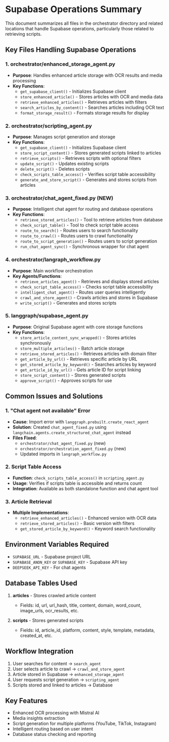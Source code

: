 # Supabase Operations Summary

This document summarizes all files in the orchestrator directory and related locations that handle Supabase operations, particularly those related to retrieving scripts.

## Key Files Handling Supabase Operations

### 1. **orchestrator/enhanced_storage_agent.py**
- **Purpose**: Handles enhanced article storage with OCR results and media processing
- **Key Functions**:
  - `get_supabase_client()` - Initializes Supabase client
  - `store_enhanced_article()` - Stores articles with OCR and media data
  - `retrieve_enhanced_articles()` - Retrieves articles with filters
  - `search_articles_by_content()` - Searches articles including OCR text
  - `format_storage_result()` - Formats storage results for display

### 2. **orchestrator/scripting_agent.py**
- **Purpose**: Manages script generation and storage
- **Key Functions**:
  - `get_supabase_client()` - Initializes Supabase client
  - `store_script_content()` - Stores generated scripts linked to articles
  - `retrieve_scripts()` - Retrieves scripts with optional filters
  - `update_script()` - Updates existing scripts
  - `delete_script()` - Deletes scripts
  - `check_scripts_table_access()` - Verifies script table accessibility
  - `generate_and_store_script()` - Generates and stores scripts from articles

### 3. **orchestrator/chat_agent_fixed.py** (NEW)
- **Purpose**: Intelligent chat agent for routing and database operations
- **Key Functions**:
  - `retrieve_stored_articles()` - Tool to retrieve articles from database
  - `check_script_table()` - Tool to check script table access
  - `route_to_search()` - Routes users to search functionality
  - `route_to_crawl()` - Routes users to crawl functionality
  - `route_to_script_generation()` - Routes users to script generation
  - `run_chat_agent_sync()` - Synchronous wrapper for chat agent

### 4. **orchestrator/langraph_workflow.py**
- **Purpose**: Main workflow orchestration
- **Key Agents/Functions**:
  - `retrieve_articles_agent()` - Retrieves and displays stored articles
  - `check_script_table_access()` - Checks script table accessibility
  - `intelligent_chat_agent()` - Routes user queries intelligently
  - `crawl_and_store_agent()` - Crawls articles and stores in Supabase
  - `write_script()` - Generates and stores scripts

### 5. **langgraph/supabase_agent.py**
- **Purpose**: Original Supabase agent with core storage functions
- **Key Functions**:
  - `store_article_content_sync_wrapped()` - Stores articles synchronously
  - `store_multiple_articles()` - Batch article storage
  - `retrieve_stored_articles()` - Retrieves articles with domain filter
  - `get_article_by_url()` - Retrieves specific article by URL
  - `get_stored_article_by_keyword()` - Searches articles by keyword
  - `get_article_id_by_url()` - Gets article ID for script linking
  - `store_script_content()` - Stores generated scripts
  - `approve_script()` - Approves scripts for use

## Common Issues and Solutions

### 1. "Chat agent not available" Error
- **Cause**: Import error with `langgraph.prebuilt.create_react_agent`
- **Solution**: Created `chat_agent_fixed.py` using `langchain.agents.create_structured_chat_agent` instead
- **Files Fixed**: 
  - `orchestrator/chat_agent_fixed.py` (new)
  - `orchestrator/orchestration_agent_fixed.py` (new)
  - Updated imports in `langraph_workflow.py`

### 2. Script Table Access
- **Function**: `check_scripts_table_access()` in `scripting_agent.py`
- **Usage**: Verifies if scripts table is accessible and returns count
- **Integration**: Available as both standalone function and chat agent tool

### 3. Article Retrieval
- **Multiple Implementations**:
  - `retrieve_enhanced_articles()` - Enhanced version with OCR data
  - `retrieve_stored_articles()` - Basic version with filters
  - `get_stored_article_by_keyword()` - Keyword search functionality

## Environment Variables Required
- `SUPABASE_URL` - Supabase project URL
- `SUPABASE_ANON_KEY` or `SUPABASE_KEY` - Supabase API key
- `DEEPSEEK_API_KEY` - For chat agents

## Database Tables Used
1. **articles** - Stores crawled article content
   - Fields: id, url, url_hash, title, content, domain, word_count, image_urls, ocr_results, etc.
   
2. **scripts** - Stores generated scripts
   - Fields: id, article_id, platform, content, style, template, metadata, created_at, etc.

## Workflow Integration
1. User searches for content → `search_agent`
2. User selects article to crawl → `crawl_and_store_agent`
3. Article stored in Supabase → `enhanced_storage_agent`
4. User requests script generation → `scripting_agent`
5. Scripts stored and linked to articles → Database

## Key Features
- Enhanced OCR processing with Mistral AI
- Media insights extraction
- Script generation for multiple platforms (YouTube, TikTok, Instagram)
- Intelligent routing based on user intent
- Database status checking and reporting